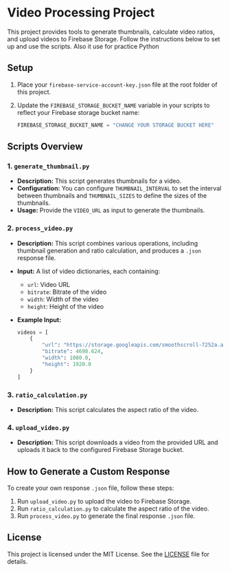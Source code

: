 # Video Processing Project

This project provides tools to generate thumbnails, calculate video ratios, and upload videos to Firebase Storage. Follow the instructions below to set up and use the scripts.
Also it use for practice Python

## Setup

1. Place your `firebase-service-account-key.json` file at the root folder of this project.
2. Update the `FIREBASE_STORAGE_BUCKET_NAME` variable in your scripts to reflect your Firebase storage bucket name:

   ```python
   FIREBASE_STORAGE_BUCKET_NAME = "CHANGE YOUR STORAGE BUCKET HERE"
   ```

## Scripts Overview

### 1. `generate_thumbnail.py`
- **Description:** This script generates thumbnails for a video.
- **Configuration:** You can configure `THUMBNAIL_INTERVAL` to set the interval between thumbnails and `THUMBNAIL_SIZES` to define the sizes of the thumbnails.
- **Usage:** Provide the `VIDEO_URL` as input to generate the thumbnails.

### 2. `process_video.py`
- **Description:** This script combines various operations, including thumbnail generation and ratio calculation, and produces a `.json` response file.
- **Input:** A list of video dictionaries, each containing:
  - `url`: Video URL
  - `bitrate`: Bitrate of the video
  - `width`: Width of the video
  - `height`: Height of the video
- **Example Input:**

   ```python
   videos = [
       {
           "url": "https://storage.googleapis.com/smoothscroll-7252a.appspot.com/videos/1_20240812063339_5927708-hd_1080_1920_30fps.mp4",
           "bitrate": 4698.624,
           "width": 1080.0,
           "height": 1920.0
       }
   ]
   ```

### 3. `ratio_calculation.py`
- **Description:** This script calculates the aspect ratio of the video.

### 4. `upload_video.py`
- **Description:** This script downloads a video from the provided URL and uploads it back to the configured Firebase Storage bucket.

## How to Generate a Custom Response

To create your own response `.json` file, follow these steps:

1. Run `upload_video.py` to upload the video to Firebase Storage.
2. Run `ratio_calculation.py` to calculate the aspect ratio of the video.
3. Run `process_video.py` to generate the final response `.json` file.

## License

This project is licensed under the MIT License. See the [LICENSE](LICENSE) file for details.
